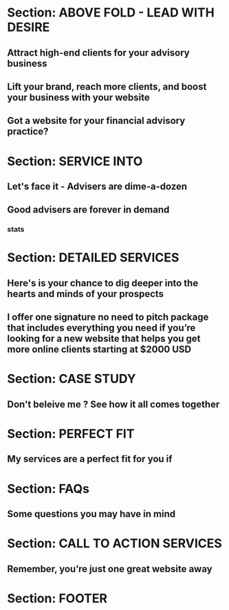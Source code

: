 # Section: ABOVE FOLD - LEAD WITH DESIRE

## Attract high-end clients for your advisory business

## Lift your brand, reach more clients, and boost your business with your website 

## Got a website for your financial advisory practice? 


# Section: SERVICE INTO

## Let's face it - Advisers are dime-a-dozen

## Good advisers are forever in demand

### stats

# Section: DETAILED SERVICES

## Here's is your chance to dig deeper into the hearts and minds of your prospects

## I offer one signature no need to pitch package that includes everything you need if you’re looking for a new website that helps you get more online clients starting at $2000 USD

# Section: CASE STUDY

## Don't beleive me ? See how it all comes together

# Section: PERFECT FIT

## My services are a perfect fit for you if 

# Section: FAQs

## Some questions you may have in mind

# Section: CALL TO ACTION SERVICES

## Remember, you’re just one great website away

# Section: FOOTER
